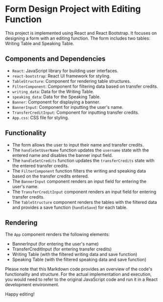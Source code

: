 # Form Design Project with Editing Function

This project is implemented using React and React Bootstrap. It focuses on designing a form with an editing function. The form includes two tables: Writing Table and Speaking Table.

## Components and Dependencies

- `React`: JavaScript library for building user interfaces.
- `react-bootstrap`: React UI framework for styling.
- `TableStructure`: Component for rendering table structures.
- `FilterComponent`: Component for filtering data based on transfer credits.
- `writing_data`: Data for the Writing Table.
- `speaking_data`: Data for the Speaking Table.
- `Banner`: Component for displaying a banner.
- `BannerInput`: Component for inputting the user's name.
- `TransferCreditInput`: Component for inputting transfer credits.
- `App.css`: CSS file for styling.

## Functionality

- The form allows the user to input their name and transfer credits.
- The `handleSetUserName` function updates the `username` state with the entered name and disables the banner input field.
- The `handleSetCredits` function updates the `transferCredits` state with the entered transfer credits.
- The `FilterComponent` function filters the writing and speaking data based on the transfer credits entered.
- The `BannerInput` component renders an input field for entering the user's name.
- The `TransferCreditInput` component renders an input field for entering transfer credits.
- The `TableStructure` component renders the tables with the filtered data and provides a save function (`handleSave`) for each table.

## Rendering

The `App` component renders the following elements:

- BannerInput (for entering the user's name)
- TransferCreditInput (for entering transfer credits)
- Writing Table (with the filtered writing data and save function)
- Speaking Table (with the filtered speaking data and save function)

Please note that this Markdown code provides an overview of the code's functionality and structure. For the actual implementation and execution, you would need to refer to the original JavaScript code and run it in a React development environment.


Happy editing!
